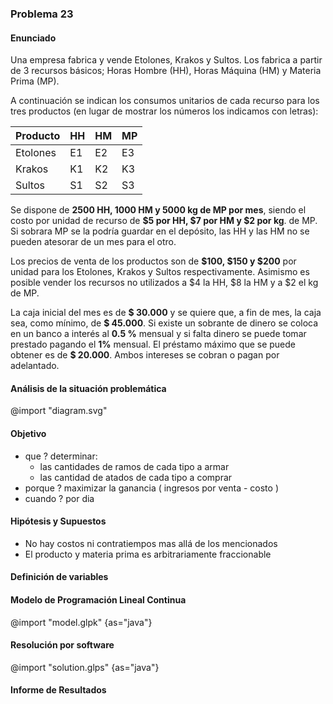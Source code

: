 ### Problema 23

#### Enunciado

Una empresa fabrica y vende Etolones, Krakos y Sultos.
Los fabrica a partir de 3 recursos básicos; Horas Hombre (HH), Horas Máquina (HM) y Materia Prima (MP).

A continuación se indican los consumos unitarios de cada recurso para los tres productos (en lugar de mostrar los números los indicamos con letras):

| Producto | HH  | HM  | MP  |
| -------- | --- | --- | --- |
| Etolones | E1  | E2  | E3  |
| Krakos   | K1  | K2  | K3  |
| Sultos   | S1  | S2  | S3  |

Se dispone de **2500 HH, 1000 HM y 5000 kg de MP por mes**, siendo el costo por unidad de recurso de **\$5 por HH, \$7 por HM y \$2 por kg**. de MP.
Si sobrara MP se la podría guardar en el depósito, las HH y las HM no se pueden atesorar de un mes para el otro.

Los precios de venta de los productos son de **\$100, \$150 y \$200** por unidad para los Etolones, Krakos y Sultos respectivamente. Asimismo es posible vender los recursos no utilizados a \$4 la HH, \$8 la HM y a \$2 el kg de MP.

La caja inicial del mes es de **\$ 30.000** y se quiere que, a fin de mes, la caja sea, como mínimo, de **\$ 45.000**.
Si existe un sobrante de dinero se coloca en un banco a interés al **0.5 %** mensual y si falta dinero se puede tomar prestado pagando el **1%** mensual.
El préstamo máximo que se puede obtener es de **\$ 20.000**. Ambos intereses se cobran o pagan por adelantado.

#### Análisis de la situación problemática

@import "diagram.svg"

#### Objetivo

- que ? determinar:
  - las cantidades de ramos de cada tipo a armar
  - las cantidad de atados de cada tipo a comprar
- porque ? maximizar la ganancia ( ingresos por venta - costo )
- cuando ? por dia

#### Hipótesis y Supuestos

- No hay costos ni contratiempos mas allá de los mencionados
- El producto y materia prima es arbitrariamente fraccionable

#### Definición de variables

#### Modelo de Programación Lineal Continua

@import "model.glpk" {as="java"}

#### Resolución por software

@import "solution.glps" {as="java"}

#### Informe de Resultados
